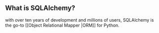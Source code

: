 ## What is SQLAlchemy?
with over ten years of development and millions of users, SQLAlchemy is the go-to [[Object Relational Mapper |ORM]] for Python.